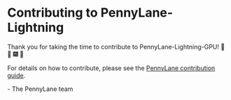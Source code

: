 # Contributing to PennyLane-Lightning

Thank you for taking the time to contribute to PennyLane-Lightning-GPU!
:confetti_ball: :tada: :fireworks: :balloon:

For details on how to contribute, please see the [PennyLane contribution guide](https://github.com/PennyLaneAI/pennylane/blob/master/.github/CONTRIBUTING.md).


\- The PennyLane team
